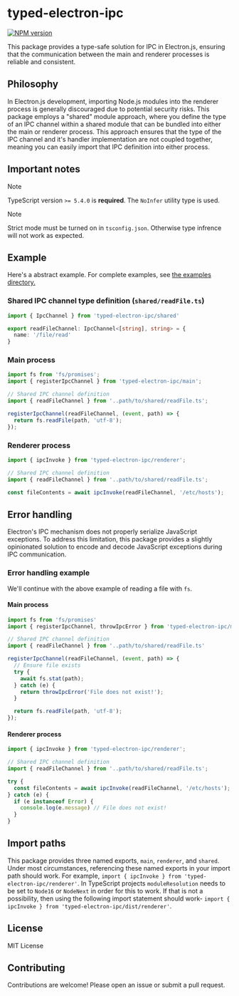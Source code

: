 # typed-electron-ipc

[![NPM version](https://img.shields.io/npm/v/typed-electron-ipc)](https://www.npmjs.com/package/typed-electron-ipc)

This package provides a type-safe solution for IPC in Electron.js, ensuring that the communication between the main and renderer processes is reliable and consistent.

## Philosophy

In Electron.js development, importing Node.js modules into the renderer process is generally discouraged due to potential security risks. This package employs a "shared" module approach, where you define the type of an IPC channel within a shared module that can be bundled into either the main or renderer process. This approach ensures that the type of the IPC channel and it's handler implementation are not coupled together, meaning you can easily import that IPC definition into either process.

## Important notes

> [!NOTE]
> TypeScript version `>= 5.4.0` is **required**. The `NoInfer` utility type is used.

> [!NOTE]
> Strict mode must be turned on in `tsconfig.json`. Otherwise type infrence will not work as expected.

## Example

Here's a abstract example. For complete examples, see [the examples directory.](./examples)

### Shared IPC channel type definition (`shared/readFile.ts`)

```typescript
import { IpcChannel } from 'typed-electron-ipc/shared'

export readFileChannel: IpcChannel<[string], string> = {
  name: '/file/read'
}
```

### Main process

```typescript
import fs from 'fs/promises';
import { registerIpcChannel } from 'typed-electron-ipc/main';

// Shared IPC channel definition
import { readFileChannel } from '..path/to/shared/readFile.ts';

registerIpcChannel(readFileChannel, (event, path) => {
  return fs.readFile(path, 'utf-8');
});
```

### Renderer process

```typescript
import { ipcInvoke } from 'typed-electron-ipc/renderer';

// Shared IPC channel definition
import { readFileChannel } from '..path/to/shared/readFile.ts';

const fileContents = await ipcInvoke(readFileChannel, '/etc/hosts');
```

## Error handling

Electron's IPC mechanism does not properly serialize JavaScript exceptions. To address this limitation, this package provides a slightly opinionated solution to encode and decode JavaScript exceptions during IPC communication.

### Error handling example

We'll continue with the above example of reading a file with `fs`.

#### Main process

```typescript
import fs from 'fs/promises'
import { registerIpcChannel, throwIpcError } from 'typed-electron-ipc/main';

// Shared IPC channel definition
import { readFileChannel } from '..path/to/shared/readFile.ts'

registerIpcChannel(readFileChannel, (event, path) => {
  // Ensure file exists
  try {
    await fs.stat(path);
  } catch (e) {
    return throwIpcError('File does not exist!');
  }

  return fs.readFile(path, 'utf-8');
});
```

#### Renderer process

```typescript
import { ipcInvoke } from 'typed-electron-ipc/renderer';

// Shared IPC channel definition
import { readFileChannel } from '..path/to/shared/readFile.ts';

try {
  const fileContents = await ipcInvoke(readFileChannel, '/etc/hosts');
} catch (e) {
  if (e instanceof Error) {
    console.log(e.message) // File does not exist!
  }
}
```

## Import paths

This package provides three named exports, `main`, `renderer`, and `shared`. Under most circumstances, referencing these named exports in your import path should work. For example, `import { ipcInvoke } from 'typed-electron-ipc/renderer'`. In TypeScript projects `moduleResolution` needs to be set to `Node16` or `NodeNext` in order for this to work. If that is not a possibility, then using the following import statement should work- `import { ipcInvoke } from 'typed-electron-ipc/dist/renderer'`.

## License

MIT License

## Contributing

Contributions are welcome! Please open an issue or submit a pull request.
